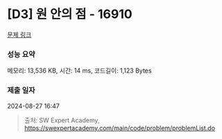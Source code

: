 # [D3] 원 안의 점 - 16910 

[문제 링크](https://swexpertacademy.com/main/code/problem/problemDetail.do?contestProbId=AYcllbDqUVgDFASR) 

### 성능 요약

메모리: 13,536 KB, 시간: 14 ms, 코드길이: 1,123 Bytes

### 제출 일자

2024-08-27 16:47



> 출처: SW Expert Academy, https://swexpertacademy.com/main/code/problem/problemList.do